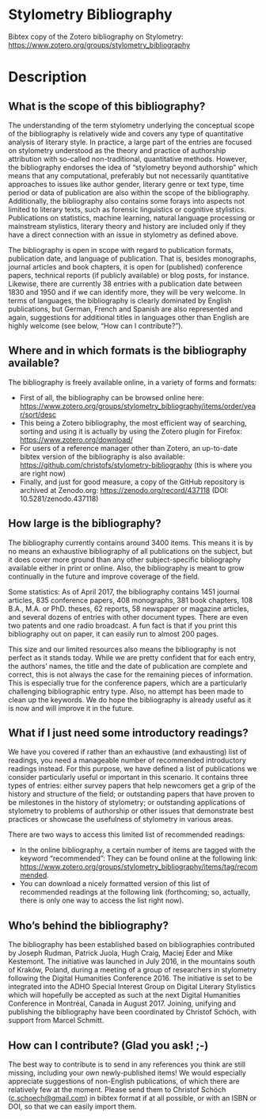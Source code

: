 # Stylometry Bibliography

Bibtex copy of the Zotero bibliography on Stylometry: https://www.zotero.org/groups/stylometry_bibliography

# Description

## What is the scope of this bibliography?

The understanding of the term stylometry underlying the conceptual scope of the bibliography is relatively wide and covers any type of quantitative analysis of literary style. In practice, a large part of the entries are focused on stylometry understood as the theory and practice of authorship attribution with so-called non-traditional, quantitative methods. However, the bibliography endorses the idea of “stylometry beyond authorship” which means that any computational, preferably but not necessarily quantitative approaches to issues like author gender, literary genre or text type, time period or data of publication are also within the scope of the bibliography. Additionally, the bibliography also contains some forays into aspects not limited to literary texts, such as forensic linguistics or cognitive stylistics. Publications on statistics, machine learning, natural language processing or mainstream stylistics, literary theory and history are included only if they have a direct connection with an issue in stylometry as defined above.

The bibliography is open in scope with regard to publication formats, publication date, and language of publication. That is, besides monographs, journal articles and book chapters, it is open for (published) conference papers, technical reports (if publicly available) or blog posts, for instance. Likewise, there are currently 38 entries with a publication date between 1830 and 1950 and if we can identify more, they will be very welcome. In terms of languages, the bibliography is clearly dominated by English publications, but German, French and Spanish are also represented and again, suggestions for additional titles in languages other than English are highly welcome (see below, “How can I contribute?”).

## Where and in which formats is the bibliography available?

The bibliography is freely available online, in a variety of forms and formats:

* First of all, the bibliography can be browsed online here: https://www.zotero.org/groups/stylometry_bibliography/items/order/year/sort/desc
* This being a Zotero bibliography, the most efficient way of searching, sorting and using it is actually by using the Zotero plugin for Firefox: https://www.zotero.org/download/
* For users of a reference manager other than Zotero, an up-to-date bibtex version of the bibliography is also available: https://github.com/christofs/stylometry-bibliography (this is where you are right now)
* Finally, and just for good measure, a copy of the GitHub repository is archived at Zenodo.org: https://zenodo.org/record/437118 (DOI: 10.5281/zenodo.437118)

## How large is the bibliography?

The bibliography currently contains around 3400 items. This means it is by no means an exhaustive bibliography of all publications on the subject, but it does cover more ground than any other subject-specific bibliography available either in print or online. Also, the bibliography is meant to grow continually in the future and improve coverage of the field.

Some statistics: As of April 2017, the bibliography contains 1451 journal articles, 835 conference papers, 408 monographs, 381 book chapters, 108 B.A., M.A. or PhD. theses, 62 reports, 58 newspaper or magazine articles, and several dozens of entries with other document types. There are even two patents and one radio broadcast. A fun fact is that if you print this bibliography out on paper, it can easily run to almost 200 pages.

This size and our limited resources also means the bibliography is not perfect as it stands today. While we are pretty confident that for each entry, the authors’ names, the title and the date of publication are complete and correct, this is not always the case for the remaining pieces of information. This is especially true for the conference papers, which are a particularly challenging bibliographic entry type. Also, no attempt has been made to clean up the keywords. We do hope the bibliography is already useful as it is now and will improve it in the future.

## What if I just need some introductory readings?

We have you covered if rather than an exhaustive (and exhausting) list of readings, you need a manageable number of recommended introductory readings instead. For this purpose, we have defined a list of publications we consider particularly useful or important in this scenario. It contains three types of entries: either survey papers that help newcomers get a grip of the history and structure of the field; or outstanding papers that have proven to be milestones in the history of stylometry; or outstanding applications of stylometry to problems of authorship or other issues that demonstrate best practices or showcase the usefulness of stylometry in various areas.

There are two ways to access this limited list of recommended readings:

* In the online bibliography, a certain number of items are tagged with the keyword “recommended”: They can be found online at the following link: https://www.zotero.org/groups/stylometry_bibliography/items/tag/recommended.
* You can download a nicely formatted version of this list of recommended readings at the following link (forthcoming; so, actually, there is only one way to access the list right now).

## Who’s behind the bibliography?

The bibliography has been established based on bibliographies contributed by Joseph Rudman, Patrick Juola, Hugh Craig, Maciej Eder and Mike Kestemont. The initiative was launched in July 2016, in the mountains south of Kraków, Poland, during a meeting of a group of researchers in stylometry following the Digital Humanities Conference 2016. The initiative is set to be integrated into the ADHO Special Interest Group on Digital Literary Stylistics which will hopefully be accepted as such at the next Digital Humanities Conference in Montréal, Canada in August 2017. Joining, unifying and publishing the bibliography have been coordinated by Christof Schöch, with support from Marcel Schmitt.

## How can I contribute? (Glad you ask! ;-)

The best way to contribute is to send in any references you think are still missing, including your own newly-published items! We would especially appreciate suggestions of non-English publications, of which there are relatively few at the moment. Please send them to Christof Schöch (c.schoech@gmail.com) in bibtex format if at all possible, or with an ISBN or DOI, so that we can easily import them.
